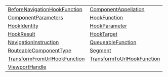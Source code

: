 |                                                                                                                               |                                                                                                                           |
| ----------------------------------------------------------------------------------------------------------------------------- | ------------------------------------------------------------------------------------------------------------------------- |
| [BeforeNavigationHookFunction](https://hamedfathi.gitbook.io/aurelia-2-doc-api/router/typealias/beforenavigationhookfunction) | [ComponentAppellation](https://hamedfathi.gitbook.io/aurelia-2-doc-api/router/typealias/componentappellation)             |
| [ComponentParameters](https://hamedfathi.gitbook.io/aurelia-2-doc-api/router/typealias/componentparameters)                   | [HookFunction](https://hamedfathi.gitbook.io/aurelia-2-doc-api/router/typealias/hookfunction)                             |
| [HookIdentity](https://hamedfathi.gitbook.io/aurelia-2-doc-api/router/typealias/hookidentity)                                 | [HookParameter](https://hamedfathi.gitbook.io/aurelia-2-doc-api/router/typealias/hookparameter)                           |
| [HookResult](https://hamedfathi.gitbook.io/aurelia-2-doc-api/router/typealias/hookresult)                                     | [HookTarget](https://hamedfathi.gitbook.io/aurelia-2-doc-api/router/typealias/hooktarget)                                 |
| [NavigationInstruction](https://hamedfathi.gitbook.io/aurelia-2-doc-api/router/typealias/navigationinstruction)               | [QueueableFunction](https://hamedfathi.gitbook.io/aurelia-2-doc-api/router/typealias/queueablefunction)                   |
| [RouteableComponentType](https://hamedfathi.gitbook.io/aurelia-2-doc-api/router/typealias/routeablecomponenttype)             | [Segment](https://hamedfathi.gitbook.io/aurelia-2-doc-api/router/typealias/segment)                                       |
| [TransformFromUrlHookFunction](https://hamedfathi.gitbook.io/aurelia-2-doc-api/router/typealias/transformfromurlhookfunction) | [TransformToUrlHookFunction](https://hamedfathi.gitbook.io/aurelia-2-doc-api/router/typealias/transformtourlhookfunction) |
| [ViewportHandle](https://hamedfathi.gitbook.io/aurelia-2-doc-api/router/typealias/viewporthandle)                             |                                                                                                                           |